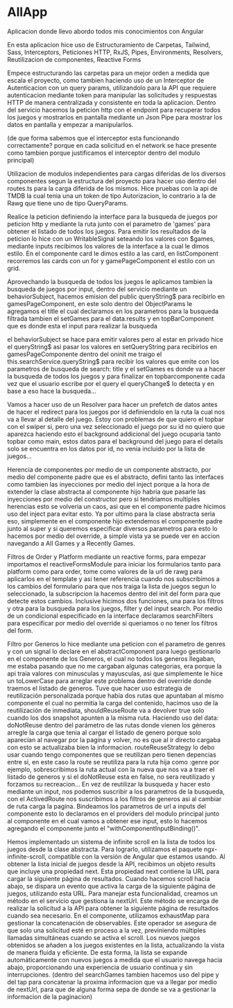 # AllApp

Aplicacion donde llevo abordo todos mis conocimientos con Angular

En esta aplicacion hice uso de Estructuramiento de Carpetas, Tailwind, Sass, Interceptors, Peticiones HTTP, RxJS, Pipes, Environments, Resolvers, Reutilizacion de componentes, Reactive Forms

Empece estructurando las carpetas para un mejor orden a medida que escala el proyecto, como tambien haciendo uso de un Interceptor de Autenticacion con un query params, utilizandolo para la API que requiere autenticacion mediante token para manipular las solicitudes y respuestas HTTP de manera centralizada y consistente en toda la aplicacion.
Dentro del servicio hacemos la peticion http con el endpoint para recuperar todos los juegos y mostrarlos en pantalla mediante un Json Pipe para mostrar los datos en pantalla y empezar a manipularlos.

(de que forma sabemos que el interceptor esta funcionando correctamente? porque en cada solicitud en el network se hace presente como tambien porque justificamos el interceptor dentro del modulo principal)

Utilizacion de modulos independientes para cargas diferidas de los diversos componentes segun la estructura del proyecto para hacer uso dentro del routes.ts para la carga diferida de los mismos.
Hice pruebas con la api de TMDB la cual tenia una un token de tipo Autorizacion, lo contrario a la de Rawg que tiene uno de tipo QueryParams.

Realice la peticion definiendo la interface para la busqueda de juegos por peticion http y mediante la ruta junto con el parametro de 'games' para obtener el listado de todos los juegos. Para emitir los resultados de la peticion lo hice con un WritableSignal seteando los valores con $games, mediante inputs recibimos los valores de la interface a la cual le dimos estilo. En el componente card le dimos estilo a las card, en listComponent recorremos las cards con un for y gamePageComponent el estilo con un grid.

Aprovechando la busqueda de todos los juegos le aplicamos tambien la busqueda de juegos por input, dentro del servicio mediante un behaviorSubject, hacemos emision del public queryString$ para recibirlo en gamesPageComponent, en este solo dentro del ObjectParams le agregamos el title el cual declaramos en los parametros para la busqueda filtrada tambien el setGames para el data.results y en topBarComponent que es donde esta el input para realizar la busqueda

el behaviorSubject se hace para emitir valores pero al estar en privado hice el queryString$ asi pasar los valores en setQueryString para recibirlos en gamesPageComponente dentro del oninit me traigo el this.searchService.queryString$ para recibir los valores que emite con los parametros de busqueda de search: title y el setGames es donde va a hacer la busqueda de todos los juegos y para finalizar en topbarcomponente cada vez que el usuario escribe por el query el queryChange$ lo detecta y en base a eso hace la busqueda...

Vamos a hacer uso de un Resolver para hacer un prefetch de datos antes de hacer el redirect para los juegos por id definiendolo en la ruta la cual nos va a llevar al detalle del juego.
Estoy con problemas de que quiero el topbar con el swiper si, pero una vez seleccionado el juego por su id no quiero que aparezca haciendo esto el background addicional del juego ocuparia tanto topbar como main, estos datos para el background del juego para el details solo se encuentra en los datos por id, no venia incluido por la lista de juegos...

Herencia de componentes por medio de un componente abstracto, por medio del componente padre que es el abstracto, defini tanto las interfaces como tambien las inyecciones por medio del inject porque a la hora de extender la clase abstracta al componente hijo habria que pasarle las inyecciones por medio del constructor pero si tendriamos multiples herencias esto se volveria un caos, asi que en el componente padre hicimos uso del inject para evitar esto.
Ya por ultimo para la clase abstracta seria eso, simplemente en el componente hijo extendemos el componente padre junto al super y si queremos especificar diversos parametros para esto lo hacemos por medio del override, a simple vista ya se puede ver en accion navegando a All Games y a Recently Games.

Filtros de Order y Platform mediante un reactive forms, para empezar importamos el reactiveFormsModule para iniciar los formularios tanto para platform como para order, tome como valores de la url de rawg para aplicarlos en el template y asi tener referencia cuando nos subscribimos a los cambios del formulario para que nos traiga la lista de juegos segun lo seleccionado, la subscripcion la hacemos dentro del init del form para que detecte estos cambios. Inclusive hicimos dos funciones, una para los filtros y otra para la busqueda para los juegos, filter y del input search.
Por medio de un condicional especificado en la interface declaramos searchFilters para especificar por medio del override si queriamos o no tener los filtros del form.

Filtro por Generos lo hice mediante una peticion con el parametro de genres y con un signal lo declare en el abstractComponent para luego gestionarlo en el componente de los Generos, el cual no todos los generos llegaban, me estaba pasando que no me cargaban algunas categorias, era porque la api traia valores con minusculas y mayusculas, asi que simplemente le hice un toLowerCase para arreglar este problema dentro del override donde traemos el listado de generos.
Tuve que hacer uso estrategia de reutilización personalizada porque había dos rutas que apuntaban al mismo componente el cual no permitia la carga del contenido, hacimos uso de la reutilización de inmediata, shouldReuseRoute va a devolver true solo cuando los dos snapshot apunten a la misma ruta. Haciendo uso del data: doNotReuse dentro del parámetro de las rutas donde vienen los géneros arregle la carga que tenia al cargar el listado de genero porque solo aparecían al navegar por la pagina y volver, no es que al ir directo cargaba con esto se actualizaba bien la informacion.
routeReuseStrategy lo debo usar cuando tengo componentes que se reutilizan pero tienen depencias entre si, en este caso la route se reutiliza para la ruta hija como :genre por ejemplo, sobrescribimos la ruta actual con la nueva que nos va a traer el listado de generos y si el doNotReuse esta en false, no sera reutilizado y forzamos su recreacion...
En vez de reutilizar la busqueda y hacer esto mediante un input, nos podemos suscribir a los parametros de la busqueda, con el ActivedRoute nos suscribimos a los filtros de generos asi al cambiar de ruta carga la pagina.
Bindeamos los parametros de url a inputs del componente esto lo declaramos en el providers del modulo principal junto al componente en el cual vamos a obtener ese input, esto lo hacemos agregando el componente junto el "withComponentInputBinding()".

Hemos implementado un sistema de infinite scroll en la lista de todos los juegos desde la clase abstracta. Para lograrlo, utilizamos el paquete ngx-infinite-scroll, compatible con la versión de Angular que estamos usando.
Al obtener la lista inicial de juegos desde la API, recibimos un objeto results que incluye una propiedad next. Esta propiedad next contiene la URL para cargar la siguiente página de resultados. Cuando hacemos scroll hacia abajo, se dispara un evento que activa la carga de la siguiente página de juegos, utilizando esta URL.
Para manejar esta funcionalidad, creamos un método en el servicio que gestiona la nextUrl. Este método se encarga de realizar la solicitud a la API para obtener la siguiente página de resultados cuando sea necesario.
En el componente, utilizamos exhaustMap para gestionar la concatenación de observables. Este operador se asegura de que solo una solicitud esté en proceso a la vez, previniendo múltiples llamadas simultáneas cuando se activa el scroll. Los nuevos juegos obtenidos se añaden a los juegos existentes en la lista, actualizando la vista de manera fluida y eficiente.
De esta forma, la lista se expande automáticamente con nuevos juegos a medida que el usuario navega hacia abajo, proporcionando una experiencia de usuario continua y sin interrupciones.
(dentro del searchGames tambien hacemos uso del pipe y del tap para concatenar la proxima informacion que va a llegar por medio de nextUrl, para que de alguna forma sepa de donde se va a gestionar la informacion de la paginacion)
